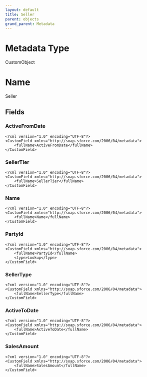 ```yaml
---
layout: default
title: Seller
parent: objects
grand_parent: Metadata
---
```

# Metadata Type
CustomObject

# Name
Seller
## Fields
### ActiveFromDate

```
<?xml version="1.0" encoding="UTF-8"?>
<CustomField xmlns="http://soap.sforce.com/2006/04/metadata">
    <fullName>ActiveFromDate</fullName>
</CustomField>
```
### SellerTier

```
<?xml version="1.0" encoding="UTF-8"?>
<CustomField xmlns="http://soap.sforce.com/2006/04/metadata">
    <fullName>SellerTier</fullName>
</CustomField>
```
### Name

```
<?xml version="1.0" encoding="UTF-8"?>
<CustomField xmlns="http://soap.sforce.com/2006/04/metadata">
    <fullName>Name</fullName>
</CustomField>
```
### PartyId

```
<?xml version="1.0" encoding="UTF-8"?>
<CustomField xmlns="http://soap.sforce.com/2006/04/metadata">
    <fullName>PartyId</fullName>
    <type>Lookup</type>
</CustomField>
```
### SellerType

```
<?xml version="1.0" encoding="UTF-8"?>
<CustomField xmlns="http://soap.sforce.com/2006/04/metadata">
    <fullName>SellerType</fullName>
</CustomField>
```
### ActiveToDate

```
<?xml version="1.0" encoding="UTF-8"?>
<CustomField xmlns="http://soap.sforce.com/2006/04/metadata">
    <fullName>ActiveToDate</fullName>
</CustomField>
```
### SalesAmount

```
<?xml version="1.0" encoding="UTF-8"?>
<CustomField xmlns="http://soap.sforce.com/2006/04/metadata">
    <fullName>SalesAmount</fullName>
</CustomField>
```
